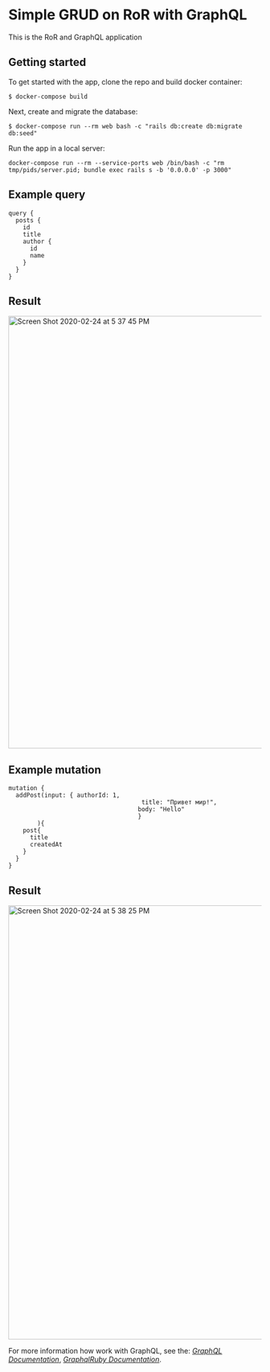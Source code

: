 # Simple GRUD on RoR with GraphQL
This is the RoR and GraphQL application
## Getting started

To get started with the app, clone the repo and build docker container:

```
$ docker-compose build
```

Next, create and migrate the database:

```
$ docker-compose run --rm web bash -c "rails db:create db:migrate db:seed"
```
Run the app in a local server:
```
docker-compose run --rm --service-ports web /bin/bash -c "rm tmp/pids/server.pid; bundle exec rails s -b '0.0.0.0' -p 3000"
```

## Example query
```
query {
  posts {
    id
    title
    author {
      id
      name
    }
  }
}
```
## Result
<img width="860" alt="Screen Shot 2020-02-24 at 5 37 45 PM" src="https://user-images.githubusercontent.com/25566849/75157257-330f3180-572d-11ea-9274-2c45bf77049f.png">

## Example mutation
```
mutation {
  addPost(input: { authorId: 1, 
									 title: "Привет мир!",
    								body: "Hello"
									}
		){
    post{
      title
      createdAt
    }
  }
}
```
## Result
<img width="863" alt="Screen Shot 2020-02-24 at 5 38 25 PM" src="https://user-images.githubusercontent.com/25566849/75157273-37d3e580-572d-11ea-8531-9c34af74ad68.png">

For more information how work with GraphQL, see the:
[*GraphQL Documentation*](https://graphql.org/learn/),
[*GraphqlRuby Documentation*](https://graphql-ruby.org/).
